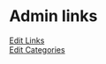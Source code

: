 # Admin links

[Edit Links](/wp-admin/admin.php?page=linkfolio-edit-links)  
[Edit Categories](/wp-admin/admin.php?page=linkfolio-edit-categories)

